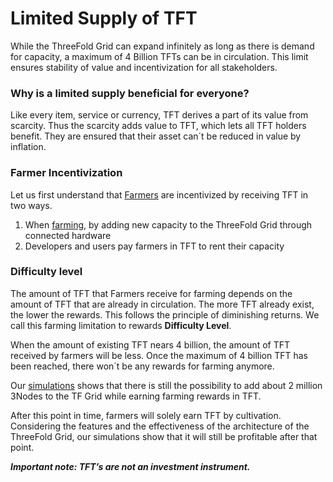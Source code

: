 
# Limited Supply of TFT
While the ThreeFold Grid can expand infinitely as long as there is demand for capacity, a maximum of 4 Billion TFTs can be in circulation. This limit ensures stability of value and incentivization for all stakeholders.

### Why is a limited supply beneficial for everyone?
Like every item, service or currency, TFT derives a part of its value from scarcity. Thus the scarcity adds value to TFT, which lets all TFT holders benefit. They are ensured that their asset can´t be reduced in value by inflation.

### Farmer Incentivization
Let us first understand that [Farmers](farmer_progam.md) are incentivized by receiving TFT in two ways. 
1. When [farming](farmer_progam.md), by adding new capacity to the ThreeFold Grid through connected hardware
2. Developers and users pay farmers in TFT to rent their capacity

### Difficulty level
The amount of TFT that Farmers receive for farming depends on the amount of TFT that are already in circulation. The more TFT already exist, the lower the rewards. This follows the principle of diminishing returns. We call this farming limitation to rewards **Difficulty Level**.

When the amount of existing TFT nears 4 billion, the amount of TFT received by farmers will be less. Once the maximum of 4 billion TFT has been reached, there won´t be any rewards for farming anymore.

Our [simulations](https://sdk3.threefold.io/#/simulator_install) shows that there is still the possibility to add about 2 million 3Nodes to the TF Grid while earning farming rewards in TFT.

After this point in time, farmers will solely earn TFT by cultivation. Considering the features and the effectiveness of the architecture of the ThreeFold Grid, our simulations show that it will still be profitable after that point.

***Important note: TFT’s are not an investment instrument.***